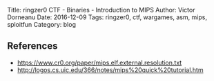Title: ringzer0 CTF - Binaries - Introduction to MIPS
Author: Victor Dorneanu
Date: 2016-12-09
Tags: ringzer0, ctf, wargames, asm, mips, sploitfun
Category: blog



## References

* https://www.cr0.org/paper/mips.elf.external.resolution.txt
* http://logos.cs.uic.edu/366/notes/mips%20quick%20tutorial.htm
